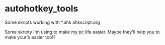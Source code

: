 # autohotkey_tools
Some skripts working with *.ahk ahkscript.org

Some skripty I'm using to make my pc life easier.
Maybe they'll help you to make your's easier too!?
